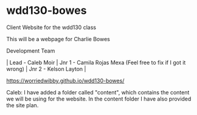 # wdd130-bowes
Client Website for the wdd130 class

This will be a webpage for Charlie Bowes

Development Team

| Lead - Caleb Moir | 
Jnr 1 - Camila Rojas Mexa (Feel free to fix if I got it wrong) | 
Jnr 2 - Kelson Layton | 

https://worriedwibby.github.io/wdd130-bowes/

Caleb: I have added a folder called "content", which contains the content we will be using for the website. In the content folder I have also provided the site plan.
